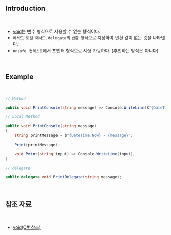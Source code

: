 ## Introduction

<br>

- [void](https://learn.microsoft.com/ko-kr/dotnet/csharp/language-reference/builtin-types/void)는 변수 형식으로 사용할 수 없는 형식이다.
- `메서드`, `로컬 메서드`, `delegate`의 `반환 형식`으로 지정하여 반환 값이 없는 것을 나타낸다.
- `unsafe 컨텍스트`에서 포인터 형식으로 사용 가능하다. (추천하는 방식은 아니다)

<br>

## Example

<br>

```cs
// Method

public void PrintConsole(string message) => Console.WriteLine($"{DateTime.Now} - {message}");
```
```cs
// Local Method

public void PrintConsole(string message)
{
    string printMessage = $"{DateTime.Now} - {message}";

    Print(printMessage);

    void Print(string input) => Console.WriteLine(input);
}
```
```cs
// delegate

public delegate void PrintDelegate(string message);
```

<br>

## 참조 자료

<br>

- [void(C# 참조)](https://learn.microsoft.com/ko-kr/dotnet/csharp/language-reference/builtin-types/void)